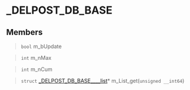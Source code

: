 # _DELPOST_DB_BASE
 
## Members
 
> `bool` m_bUpdate
 
> `int` m_nMax
 
> `int` m_nCum
 
> `struct` [_DELPOST_DB_BASE____list](lua/classes/_DELPOST_DB_BASE____list.md)* m_List_get(`unsigned __int64`)
 
